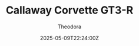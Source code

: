 ---
title: "Callaway Corvette GT3-R"
meta_title: ""
description: "Callaway Corvette GT3-R 2017 by ChemFlummi for Assetto Corsa, ready to race!"
date: 2025-05-09T22:24:00Z
thumb: NnTrubV
mainimage: 7orlv8E
cargallery: ["vaD7IBM","OFXy5AJ", "XPE5qN8"]
categories: ["Car"]
author: "Theodora"
tags: ["Chevrolet", "Sports car", "GT3", "2017", "ChemFlummi",  "USA"]
draft: false
link: https://modsfire.com/1P0Ib099mqxyJ8C
zipsize: 200 MB
manu: Chevrolet
country: USA
year: 2017
class: GT3
drivetrain: RWD
engine: 6.2L V8 N/A
power: "587 bhp"
torque: "660"
mass: "1285"
speed: "280+"
accel: "- seconds"
gb: 6-speed
creator: ChemFlummi
version: "1.4"
csp: "0.2.5"
carname: "Callaway Corvette GT3-R"
folder: "cf_corvette_callaway_gt3"
livery: "Included"
r2r: 0
host: ModsFire
---